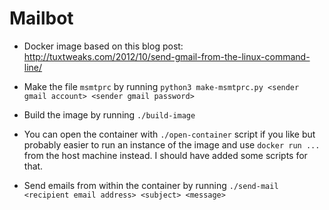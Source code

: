 # Mailbot

- Docker image based on this blog post: http://tuxtweaks.com/2012/10/send-gmail-from-the-linux-command-line/

- Make the file `msmtprc` by running `python3 make-msmtprc.py <sender gmail account> <sender gmail password>`

- Build the image by running `./build-image`

- You can open the container with `./open-container` script if you like but probably easier to run an instance
of the image and use `docker run ...` from the host machine instead. I should have added some scripts for that.

- Send emails from within the container by running `./send-mail <recipient email address> <subject> <message>`
